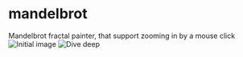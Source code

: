 # mandelbrot
Mandelbrot fractal painter, that support zooming in by a mouse click
![Initial image](https://i.ibb.co/yYQJgNy/image.png) 
![Dive deep](https://i.ibb.co/PZbtHBG/image.png) 
